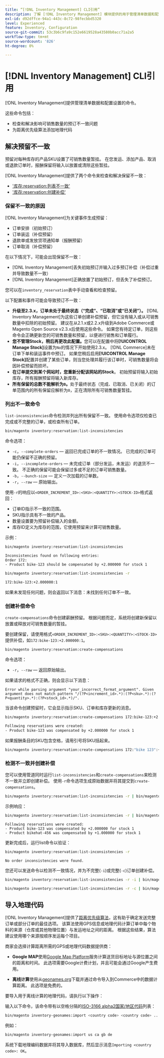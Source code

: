 ```yaml
---
title: “[!DNL Inventory Management] CLI引用”
description: 了解 [!DNL Inventory Management] 模块提供的用于管理清单数据和配置设置的命令。
exl-id: d92dffce-94a1-443c-8c72-98fecbbd5320
level: Experienced
feature: Inventory, Configuration
source-git-commit: 53c3b6c9fa9c152e6619528a43580b0acc71a2a5
workflow-type: tm+mt
source-wordcount: '826'
ht-degree: 0%

---
```


# [!DNL Inventory Management] CLI引用

[!DNL Inventory Management]提供管理清单数据和配置设置的命令。

这些命令包括：

- 检查和解决影响可销售数量的预订不一致问题
- 为距离优先级算法添加地理代码

## 解决预留不一致

预留对每种库存的产品SKU设置了可销售数量暂挂。 在您发运、添加产品、取消或退款订单时，报酬保留将输入以放置或清除这些暂挂。

[!DNL Inventory Management]提供了两个命令来检查和解决保留不一致：

- [&#39;库存:reservation:列表不一致&#39;](#list-inconsistencies-command)
- [&#39;库存:reservation:创建补偿&#39;](#create-compensations-command)

### 保留不一致的原因

[!DNL Inventory Management]为关键事件生成预留：

- 订单安排（初始预订）
- 订单装运（补偿预留）
- 退款单或发放贷项通知单（报酬预留）
- 订单取消（补偿预留）

在以下情况下，可能会出现保留不一致：

- [!DNL Inventory Management]丢失初始预订并输入过多预订补偿（补偿过重并导致数量不一致）
- [!DNL Inventory Management]正确放置了初始预订，但丢失了补偿预订。

您可以在`inventory_reservation`表中手动查看和检查预留。

以下配置和事件可能会导致预订不一致：

- **升级至2.3.x，订单未处于最终状态（“完成”、“已取消”或“已关闭”）。** [!DNL Inventory Management]为这些订单创建补偿预留，但它没有输入或从可销售数量中扣除的初始预留。 建议在从2.1.x或2.2.x升级到Adobe Commerce或Magento Open Source v2.3.x后使用这些命令。 如果您有待定订单，则这些命令会正确更新您的可销售数量和预留，以便进行销售和订单履行。
- **您不管理Stock，稍后再更改此配置。**&#x200B;您可以在配置中将&#x200B;**[!UICONTROL Manage Stock]**&#x200B;设置为`No`的情况下开始使用2.3.x。 [!DNL Commerce]未在订单下单和装运事件中预订。 如果您稍后启用&#x200B;**[!UICONTROL Manage Stock]**&#x200B;配置并创建了某些订单，则当您处理并履行该订单时，可销售数量将会因补偿预留而损坏。
- **在订单提交到某个网站时，您重新分配该网站的Stock**。 初始预留将输入初始库存，所有报酬预留将输入新库存。
- **所有保留的总数不能解析为`0`。**&#x200B;处于最终状态（完成、已取消、已关闭）的订单范围内的所有保留应解析为`0`，正在清除所有可销售数量暂挂。

### 列出不一致命令

`list-inconsistencies`命令检测并列出所有保留不一致。 使用命令选项仅检查已完成或不完整的订单，或检查所有订单。

```bash
bin/magento inventory:reservation:list-inconsistencies
```

命令选项：

- `-c`，`--complete-orders` — 返回已完成订单的不一致情况。 已完成的订单可能仍保留不正确的预留。
- `-i`，`--incomplete-orders` — 未完成订单（部分发运，未发运）的退货不一致。 不正确的保留可能会保留过多或不足的订单可销售数量。
- `-b`，`--bunch-size` — 定义一次加载的订单数。
- `-r`，`--raw` — 原始输出。

使用`-r`的响应以`<ORDER_INCREMENT_ID>:<SKU>:<QUANTITY>:<STOCK-ID>`格式返回：

- 订单ID指示不一致的范围。
- SKU指示具有不一致的产品。
- 数量设置要为预留补偿输入的金额。
- 库存ID定义为库存的范围，它使用预留来计算可销售数量。

示例：

```bash
bin/magento inventory:reservation:list-inconsistencies

Inconsistencies found on following entries:
Order 172:
- Product bike-123 should be compensated by +2.000000 for stock 1
```

```bash
bin/magento inventory:reservation:list-inconsistencies -r

172:bike-123:+2.000000:1
```

如果未发现任何问题，则会返回以下消息：未找到任何订单不一致。

### 创建补偿命令

`create-compensations`命令创建薪酬预留。 根据问题而定，系统将创建新保留以放置或释放对可销售数量的暂挂。

要创建保留，请使用格式`<ORDER_INCREMENT_ID>:<SKU>:<QUANTITY>:<STOCK-ID>`提供补偿，如`172:bike-123:+2.000000:1`。

```bash
bin/magento inventory:reservation:create-compensations
```

命令选项：

- `-r`，`--raw` — 返回原始输出。

如果请求的格式不正确，则会显示以下消息：

```
Error while parsing argument "your_incorrect_format_argument". Given argument does not match pattern "/(?P<increment_id>.*):(?P<sku>.*):(?P<quantity>.*):(?P<stock_id>.*)/".
```

当该命令创建预留时，它会显示指示SKU、订单和库存更新的消息。

```bash
bin/magento inventory:reservation:create-compensations 172:bike-123:+2.000000:1

Following reservations were created:
- Product bike-123 was compensated by +2.000000 for stock 1
```

如果报酬条目的SKU包含空格，请用引号将SKU括起来。

```bash
bin/magento inventory:reservation:create-compensations 172:"bike 123":+2.000000:1
```

### 检测不一致并创建补偿

您可以使用管道同时运行`list-inconsistencies`和`create-compensations`来检测不一致并立即创建补偿。 使用`-r`命令选项生成原始数据并将其提交到`create-compensations`。

```bash
bin/magento inventory:reservation:list-inconsistencies -r | bin/magento inventory:reservation:create-compensations
```

示例响应：

```bash
bin/magento inventory:reservation:list-inconsistencies -r | bin/magento inventory:reservation:create-compensations
```

```
Following reservations were created:
- Product bike-123 was compensated by +2.000000 for stock 1
- Product bikehat-456 was compensated by +1.000000 for stock 1
```

更新完成后，运行list命令以验证：

```bash
bin/magento inventory:reservation:list-inconsistencies -r
```

```
No order inconsistencies were found.
```

您还可以发送命令以检测不一致情况，并为不完整(`-i`)或完整(`-c`)订单创建补偿。

```bash
bin/magento inventory:reservation:list-inconsistencies -r -i | bin/magento inventory:reservation:create-compensations
```

```bash
bin/magento inventory:reservation:list-inconsistencies -r -c | bin/magento inventory:reservation:create-compensations
```

## 导入地理代码

[!DNL Inventory Management]提供了[距离优先级算法](distance-priority-algorithm.md)，这有助于确定发送完整订单或部分订单的最佳选项。 该算法使用GPS信息或地理代码计算订单中每个物料的来源（仓库或其他物理位置）与发运地址之间的距离。 根据这些结果，算法建议使用哪个来源按顺序发运每个项目。

商家会选择计算距离所需的GPS或地理代码数据提供商：

- **Google MAP**&#x200B;使用[Google Map Platform](https://mapsplatform.google.com/)服务计算送货目标地址与源位置之间的距离和时间。 此选项需要Google计费计划，并且可能会通过Google产生费用。

- **离线计算**&#x200B;使用从[geonames.org](https://www.geonames.org/)下载并通过命令导入到Commerce中的数据计算距离。 此选项是免费的。

要导入用于离线计算的地理代码，请执行以下操作：

输入以下命令，该命令带有以空格分隔的[ISO-3166 alpha2国家/地区代码](https://www.geonames.org/countries/)列表：

```bash
bin/magento inventory-geonames:import <country code> <country code> ...
```

例如：

```bash
bin/magento inventory-geonames:import us ca gb de
```

系统下载地理编码数据并将其导入数据库，然后显示消息`Importing <country code>: OK`。
